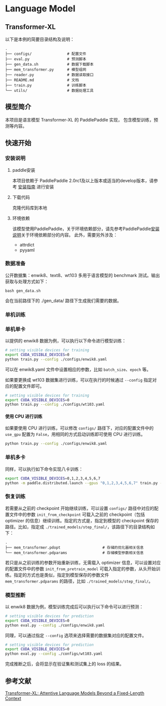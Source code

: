 # Language Model

## Transformer-XL

以下是本例的简要目录结构及说明：

```text
.
├── configs/                # 配置文件
├── eval.py                 # 预测脚本
├── gen_data.sh             # 数据下载脚本
├── mem_transformer.py      # 模型组网
├── reader.py               # 数据读取接口
├── README.md               # 文档
├── train.py                # 训练脚本
└── utils/                  # 数据处理工具
```

## 模型简介

本项目是语言模型 Transformer-XL 的 PaddlePaddle 实现， 包含模型训练，预测等内容。


## 快速开始

### 安装说明

1. paddle安装

    本项目依赖于 PaddlePaddle 2.0rc1及以上版本或适当的develop版本，请参考 [安装指南](https://www.paddlepaddle.org.cn/install/quick) 进行安装

2. 下载代码

    克隆代码库到本地

3. 环境依赖

    该模型使用PaddlePaddle，关于环境依赖部分，请先参考PaddlePaddle[安装说明](https://www.paddlepaddle.org.cn/documentation/docs/zh/install/index_cn.html)关于环境依赖部分的内容。
    此外，需要另外涉及：
      * attrdict
      * pyyaml



### 数据准备

公开数据集：enwik8、text8、wt103 多用于语言模型的 benchmark 测试。输出获取与处理方式如下：

```shell
bash gen_data.sh
```

会在当前路径下的 ./gen_data/ 路径下生成我们需要的数据。


### 单机训练

### 单机单卡

以提供的 enwik8 数据为例，可以执行以下命令进行模型训练：

``` sh
# setting visible devices for training
export CUDA_VISIBLE_DEVICES=0
python train.py --config ./configs/enwik8.yaml
```

可以在 enwik8.yaml 文件中设置相应的参数，比如 `batch_size`、`epoch` 等。

如果要更换成 wt103 数据集进行训练，可以在执行的时候通过 `--config` 指定对应的配置文件即可。

``` sh
# setting visible devices for training
export CUDA_VISIBLE_DEVICES=0
python train.py --config ./configs/wt103.yaml
```

#### 使用 CPU 进行训练

如果要使用 CPU 进行训练，可以修改 `configs/` 路径下，对应的配置文件中的 `use_gpu` 配置为 `False`，用相同的方式启动训练即可使用 CPU 进行训练。

``` sh
python train.py --config ./configs/enwik8.yaml
```

### 单机多卡

同样，可以执行如下命令实现八卡训练：

``` sh
export CUDA_VISIBLE_DEVICES=0,1,2,3,4,5,6,7
python -m paddle.distributed.launch --gpus "0,1,2,3,4,5,6,7" train.py --config ./configs/enwik8.yaml
```

### 恢复训练

若需要从之前的 checkpoint 开始继续训练，可以设置 `configs/` 路径中对应的配置文件中的参数 `init_from_checkpoint` 可载入之前的 checkpoint（包括 optimizer 的信息）继续训练。指定的方式是，指定到模型的 checkpoint 保存的路径。比如，指定成 `./trained_models/step_final/`，该路径下的目录结构如下：

```text
.
├── mem_transformer.pdopt                   # 存储的优化器相关信息
└── mem_transformer.pdparams                # 存储模型参数相关信息
```

若只是从之前训练的参数开始重新训练，无需载入 optimizer 信息，可以设置对应的配置文件中的参数 `init_from_pretrain_model` 可载入指定的参数，从头开始训练。指定的方式也是类似，指定到模型保存的参数文件 `mem_transformer.pdparams` 的路径，比如 `./trained_models/step_final/`。

### 模型推断

以 enwik8 数据为例，模型训练完成后可以执行以下命令可以进行预测：

``` sh
# setting visible devices for prediction
export CUDA_VISIBLE_DEVICES=0
python eval.py --config ./configs/enwik8.yaml
```

同理，可以通过指定 `--config` 选项来选择需要的数据集对应的配置文件。

``` sh
# setting visible devices for prediction
export CUDA_VISIBLE_DEVICES=0
python eval.py --config ./configs/wt103.yaml
```

完成推断之后，会将显示在验证集和测试集上的 loss 的结果。

## 参考文献

[Transformer-XL: Attentive Language Models Beyond a Fixed-Length Context](http://arxiv.org/abs/1901.02860)
